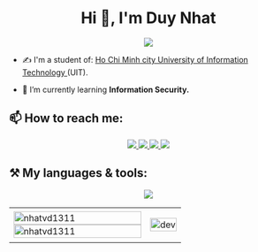 <h1 align="center">Hi 👋, I'm Duy Nhat</h1>
<p align="center"><img src="https://img.icons8.com/color/48/000000/vietnam-circular.png"/></p>

- ✍ I'm a student of: [Ho Chi Minh city University of Information Technology ](https://www.facebook.com/UIT.Fanpage) (UIT).

- 🌱 I’m currently learning **Information Security.**


## 📫 How to reach me:

<p align="center">
  <a href="https://www.facebook.com/duynhat.vo.146" alt="Facebook">
    <img src="https://img.icons8.com/fluent/48/000000/facebook-new.png" target="_blank" />
  </a> 
  <a href="https://github.com/NhatVD1311" alt="Github">
    <img src="https://img.icons8.com/fluent/48/000000/github.png"/>
  </a> 
  <a href="https://www.youtube.com/channel/UCJ8NSKWDubVGhaDyr4_i-fA" alt="Youtube channel" target="_blank" >
    <img src="https://img.icons8.com/fluent/48/000000/youtube-play.png"/>
  </a>
  <a href="voduynhat13112002@gmail.com" alt="Email">
    <img src="https://img.icons8.com/fluent/48/000000/mailing.png"/>
  </a>
</p>

## ⚒️ My languages & tools:
<p align="center">
  <a href="https://skillicons.dev">
    <img src="https://skillicons.dev/icons?i=androidstudio,aws,bash,c,cs,cpp,cloudflare,css,discord,django,docker,figma,flask,git,github,githubactions,go,graphql,html,instagram,js,jenkins,jquery,latex,linux,md,mongodb,php,postgres,py,pytorch,raspberrypi,regex,solidity,sqlite,stackoverflow,tensorflow,vim,vscode,vue" />
  </a>
</p>

<table style="width:100%;">
  <tr>
    <td>
      <img src="https://github-readme-stats.vercel.app/api/top-langs/?username=nhatvd1311&bg_color=FFFFFF00&text_color=179fa3&layout=compact&hide=CSS&langs_count=10&custom_title=Top%20ngôn%20ngữ%20được%20dùng" alt="nhatvd1311" width="100%"/>
      <img src="https://github-readme-stats.vercel.app/api?username=nhatvd1311&bg_color=FFFFFF00&text_color=179fa3&show_icons=true&count_private=true&include_all_commits=true&custom_title=Hoạt%20động%20trên%20Github" alt="nhatvd1311" width="100%"/>
    </td>
    <td>
      <p align="center"> 
        <img src="https://cdn.dribbble.com/users/1059583/screenshots/4171367/coding-freak.gif" alt="dev" width="100%"/>
      </p>
    </td>
  </tr>
</table>

